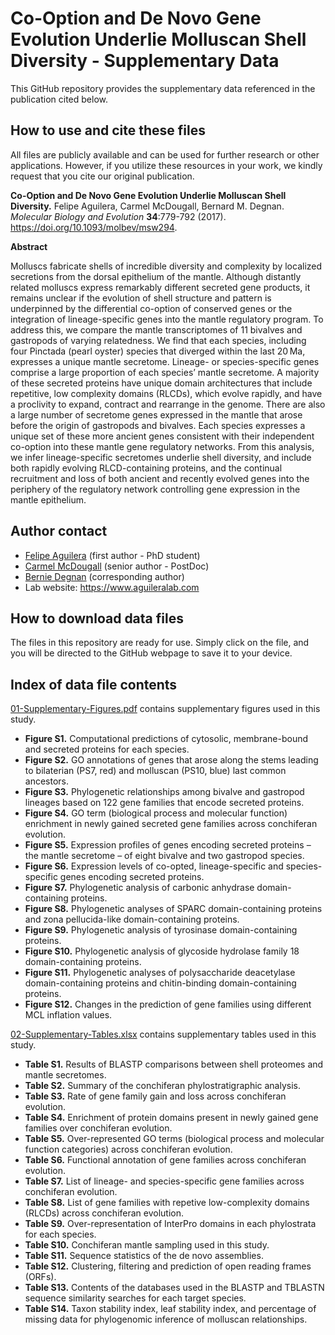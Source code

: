 # Co-Option and De Novo Gene Evolution Underlie Molluscan Shell Diversity - Supplementary Data

This GitHub repository provides the supplementary data referenced in the publication cited below.

## How to use and cite these files 

All files are publicly available and can be used for further research or other applications. However, if you utilize these resources in your work, we kindly request that you cite our original publication.

**Co-Option and De Novo Gene Evolution Underlie Molluscan Shell Diversity.** Felipe Aguilera, Carmel McDougall, Bernard M. Degnan. *Molecular Biology and Evolution* **34**:779-792 (2017). https://doi.org/10.1093/molbev/msw294.

**Abstract**

Molluscs fabricate shells of incredible diversity and complexity by localized secretions from the dorsal epithelium of the mantle. Although distantly related molluscs express remarkably different secreted gene products, it remains unclear if the evolution of shell structure and pattern is underpinned by the differential co-option of conserved genes or the integration of lineage-specific genes into the mantle regulatory program. To address this, we compare the mantle transcriptomes of 11 bivalves and gastropods of varying relatedness. We find that each species, including four Pinctada (pearl oyster) species that diverged within the last 20 Ma, expresses a unique mantle secretome. Lineage- or species-specific genes comprise a large proportion of each species’ mantle secretome. A majority of these secreted proteins have unique domain architectures that include repetitive, low complexity domains (RLCDs), which evolve rapidly, and have a proclivity to expand, contract and rearrange in the genome. There are also a large number of secretome genes expressed in the mantle that arose before the origin of gastropods and bivalves. Each species expresses a unique set of these more ancient genes consistent with their independent co-option into these mantle gene regulatory networks. From this analysis, we infer lineage-specific secretomes underlie shell diversity, and include both rapidly evolving RLCD-containing proteins, and the continual recruitment and loss of both ancient and recently evolved genes into the periphery of the regulatory network controlling gene expression in the mantle epithelium.

## Author contact

- [Felipe Aguilera](mailto:f.aguilera@uq.edu.au) (first author - PhD student)
- [Carmel McDougall](mailto:c.mcdougall@uq.edu.au) (senior author - PostDoc)
- [Bernie Degnan](b.degnan@uq.edu.au) (corresponding author)
- Lab website: https://www.aguileralab.com

## How to download data files

The files in this repository are ready for use. Simply click on the file, and you will be directed to the GitHub webpage to save it to your device.

## Index of data file contents

[01-Supplementary-Figures.pdf](https://github.com/faguil/Molluscan-Shell-Evolution/blob/main/01-Supplementary-Figures.pdf) contains supplementary figures used in this study.

- **Figure S1.** Computational predictions of cytosolic, membrane-bound and secreted proteins for each species.
- **Figure S2.** GO annotations of genes that arose along the stems leading to bilaterian (PS7, red) and molluscan (PS10, blue) last common ancestors.
- **Figure S3.** Phylogenetic relationships among bivalve and gastropod lineages based on 122 gene families that encode secreted proteins.
- **Figure S4.** GO term (biological process and molecular function) enrichment in newly gained secreted gene families across conchiferan evolution.
- **Figure S5.** Expression profiles of genes encoding secreted proteins – the mantle secretome – of eight bivalve and two gastropod species.
- **Figure S6.** Expression levels of co-opted, lineage-specific and species-specific genes encoding secreted proteins.
- **Figure S7.** Phylogenetic analysis of carbonic anhydrase domain-containing proteins.
- **Figure S8.** Phylogenetic analyses of SPARC domain-containing proteins and zona pellucida-like domain-containing proteins.
- **Figure S9.** Phylogenetic analysis of tyrosinase domain-containing proteins.
- **Figure S10.** Phylogenetic analysis of glycoside hydrolase family 18 domain-containing proteins.
- **Figure S11.** Phylogenetic analyses of polysaccharide deacetylase domain-containing proteins and chitin-binding domain-containing proteins.
- **Figure S12.** Changes in the prediction of gene families using different MCL inflation values.

[02-Supplementary-Tables.xlsx](https://github.com/faguil/Molluscan-Shell-Evolution/blob/main/02-Supplementary-Tables.xlsx) contains supplementary tables used in this study.

- **Table S1.** Results of BLASTP comparisons between shell proteomes and mantle secretomes.
- **Table S2.** Summary of the conchiferan phylostratigraphic analysis.
- **Table S3.** Rate of gene family gain and loss across conchiferan evolution.
- **Table S4.** Enrichment of protein domains present in newly gained gene families over conchiferan evolution.
- **Table S5.** Over-represented GO terms (biological process and molecular function categories) across conchiferan evolution.
- **Table S6.** Functional annotation of gene families across conchiferan evolution.
- **Table S7.** List of lineage- and species-specific gene families across conchiferan evolution.
- **Table S8.** List of gene families with repetive low-complexity domains (RLCDs) across conchiferan evolution.
- **Table S9.** Over-representation of InterPro domains in each phylostrata for each species.
- **Table S10.** Conchiferan mantle sampling used in this study.
- **Table S11.**  Sequence statistics of the de novo assemblies.
- **Table S12.** Clustering, filtering and prediction of open reading frames (ORFs).
- **Table S13.** Contents of the databases used in the BLASTP and TBLASTN sequence similarity searches for each target species.
- **Table S14.** Taxon stability index, leaf stability index, and percentage of missing data for phylogenomic inference of molluscan relationships.
